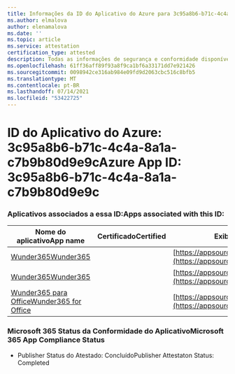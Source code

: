 ```yaml
---
title: Informações da ID do Aplicativo do Azure para 3c95a8b6-b71c-4c4a-8a1a-c7b9b80d9e9c
ms.author: elmalova
author: elenamalova
ms.date: ''
ms.topic: article
ms.service: attestation
certification_type: attested
description: Todas as informações de segurança e conformidade disponíveis para 3c95a8b6-b71c-4c4a-8a1a-c7b9b80d9e9c.
ms.openlocfilehash: 61ff36aff89f93a8f9ca1bf6a33171dd7e921426
ms.sourcegitcommit: 0098942ce316ab984e09fd9d2063cbc516c8bfb5
ms.translationtype: MT
ms.contentlocale: pt-BR
ms.lasthandoff: 07/14/2021
ms.locfileid: "53422725"
---
```

# <a name="azure-app-id-3c95a8b6-b71c-4c4a-8a1a-c7b9b80d9e9c"></a><span data-ttu-id="e384b-103">ID do Aplicativo do Azure: 3c95a8b6-b71c-4c4a-8a1a-c7b9b80d9e9c</span><span class="sxs-lookup"><span data-stu-id="e384b-103">Azure App ID: 3c95a8b6-b71c-4c4a-8a1a-c7b9b80d9e9c</span></span>


### <a name="apps-associated-with-this-id"></a><span data-ttu-id="e384b-104">Aplicativos associados a essa ID:</span><span class="sxs-lookup"><span data-stu-id="e384b-104">Apps associated with this ID:</span></span>
| <span data-ttu-id="e384b-105">**Nome do aplicativo**</span><span class="sxs-lookup"><span data-stu-id="e384b-105">**App name**</span></span> | <span data-ttu-id="e384b-106">**Certificado**</span><span class="sxs-lookup"><span data-stu-id="e384b-106">**Certified**</span></span> | <span data-ttu-id="e384b-107">**Exibir no AppSource**</span><span class="sxs-lookup"><span data-stu-id="e384b-107">**View in AppSource**</span></span> |
|-|-|-|
| [<span data-ttu-id="e384b-108">Wunder365</span><span class="sxs-lookup"><span data-stu-id="e384b-108">Wunder365</span></span>](https://docs.microsoft.com/en-us/microsoft-365-app-certification/forward/WA200000742) |  | [https://appsource.microsoft.com/product/office/WA200000742](https://appsource.microsoft.com/product/office/WA200000742) |
| [<span data-ttu-id="e384b-109">Wunder365</span><span class="sxs-lookup"><span data-stu-id="e384b-109">Wunder365</span></span>](https://docs.microsoft.com/en-us/microsoft-365-app-certification/forward/WA200000391) |  | [https://appsource.microsoft.com/product/office/WA200000391](https://appsource.microsoft.com/product/office/WA200000391) |
| [<span data-ttu-id="e384b-110">Wunder365 para Office</span><span class="sxs-lookup"><span data-stu-id="e384b-110">Wunder365 for Office</span></span>](https://docs.microsoft.com/en-us/microsoft-365-app-certification/forward/WA200001529) |  | [https://appsource.microsoft.com/product/office/WA200001529](https://appsource.microsoft.com/product/office/WA200001529) |

### <a name="microsoft-365-app-compliance-status"></a><span data-ttu-id="e384b-111">Microsoft 365 Status da Conformidade do Aplicativo</span><span class="sxs-lookup"><span data-stu-id="e384b-111">Microsoft 365 App Compliance Status</span></span>
- <span data-ttu-id="e384b-112">Publisher Status do Atestado: Concluído</span><span class="sxs-lookup"><span data-stu-id="e384b-112">Publisher Attestaton Status: Completed</span></span>
